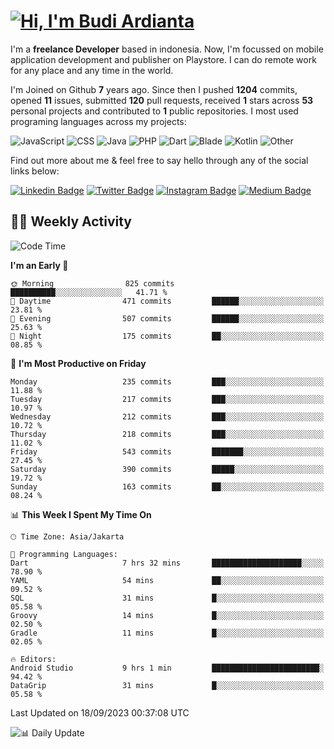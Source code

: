 # [![Hi, I'm Budi Ardianta](https://readme-typing-svg.herokuapp.com?size=24&vCenter=true&lines=%F0%9F%91%8B+Hi%2C+I'm+Budi+Ardianta+;%F0%9F%92%BB+Android+And+Web+Developer+)](https://git.io/typing-svg)

I'm a **freelance Developer** based in indonesia. Now, I'm focussed on mobile application development and publisher on Playstore. I can do remote work for any place and any time in the world.

I'm Joined on Github **7** years ago. Since then I pushed **1204** commits, opened **11** issues, submitted **120** pull requests, received **1** stars across **53** personal projects and contributed to **1** public repositories.
I most used programing languages across my projects:

![JavaScript](https://img.shields.io/badge/-JavaScript-%23f1e05a?style=flat&logo=JavaScript&logoColor=white)
![CSS](https://img.shields.io/badge/-CSS-%23563d7c?style=flat&logo=CSS&logoColor=white)
![Java](https://img.shields.io/badge/-Java-%23b07219?style=flat&logo=Java&logoColor=white)
![PHP](https://img.shields.io/badge/-PHP-%234F5D95?style=flat&logo=PHP&logoColor=white)
![Dart](https://img.shields.io/badge/-Dart-%2300B4AB?style=flat&logo=Dart&logoColor=white)
![Blade](https://img.shields.io/badge/-Blade-%23f7523f?style=flat&logo=Blade&logoColor=white)
![Kotlin](https://img.shields.io/badge/-Kotlin-%23A97BFF?style=flat&logo=Kotlin&logoColor=white)
![Other](https://img.shields.io/badge/-Other-%23ededed?style=flat&logo=Other&logoColor=white)

Find out more about me & feel free to say hello through any of the social links below:

[![Linkedin Badge](https://img.shields.io/badge/-budiardianata-blue?style=flat&logo=Linkedin&logoColor=white&link=https://www.linkedin.com/in/budiardianata/)](https://www.linkedin.com/in/budiardianata/)
[![Twitter Badge](https://img.shields.io/badge/-budiardianata-%231DA1F2.svg?style=flat&logo=twitter&logoColor=white&link=https://www.twitter.com/budiardianata)](https://www.linkedin.com/in/budiardianata/)
[![Instagram Badge](https://img.shields.io/badge/-budiardianata-purple?style=flat&logo=instagram&logoColor=white&link=https://instagram.com/budiardianata/)](https://instagram.com/budiardianata)
[![Medium Badge](https://img.shields.io/badge/-@budiardianata-%2312100E.svg?style=flat&logo=Medium&logoColor=white&link=https://medium.com/@budiardianata/)](https://medium.com/@budiardianata)

## 👨‍💻 Weekly Activity
<!--START_SECTION:waka-->
![Code Time](http://img.shields.io/badge/Code%20Time-2%2C160%20hrs%2032%20mins-blue)

**I'm an Early 🐤** 

```text
🌞 Morning                825 commits         ██████████░░░░░░░░░░░░░░░   41.71 % 
🌆 Daytime                471 commits         ██████░░░░░░░░░░░░░░░░░░░   23.81 % 
🌃 Evening                507 commits         ██████░░░░░░░░░░░░░░░░░░░   25.63 % 
🌙 Night                  175 commits         ██░░░░░░░░░░░░░░░░░░░░░░░   08.85 % 
```
📅 **I'm Most Productive on Friday** 

```text
Monday                   235 commits         ███░░░░░░░░░░░░░░░░░░░░░░   11.88 % 
Tuesday                  217 commits         ███░░░░░░░░░░░░░░░░░░░░░░   10.97 % 
Wednesday                212 commits         ███░░░░░░░░░░░░░░░░░░░░░░   10.72 % 
Thursday                 218 commits         ███░░░░░░░░░░░░░░░░░░░░░░   11.02 % 
Friday                   543 commits         ███████░░░░░░░░░░░░░░░░░░   27.45 % 
Saturday                 390 commits         █████░░░░░░░░░░░░░░░░░░░░   19.72 % 
Sunday                   163 commits         ██░░░░░░░░░░░░░░░░░░░░░░░   08.24 % 
```


📊 **This Week I Spent My Time On** 

```text
🕑︎ Time Zone: Asia/Jakarta

💬 Programming Languages: 
Dart                     7 hrs 32 mins       ████████████████████░░░░░   78.90 % 
YAML                     54 mins             ██░░░░░░░░░░░░░░░░░░░░░░░   09.52 % 
SQL                      31 mins             █░░░░░░░░░░░░░░░░░░░░░░░░   05.58 % 
Groovy                   14 mins             █░░░░░░░░░░░░░░░░░░░░░░░░   02.50 % 
Gradle                   11 mins             █░░░░░░░░░░░░░░░░░░░░░░░░   02.05 % 

🔥 Editors: 
Android Studio           9 hrs 1 min         ████████████████████████░   94.42 % 
DataGrip                 31 mins             █░░░░░░░░░░░░░░░░░░░░░░░░   05.58 % 
```


 Last Updated on 18/09/2023 00:37:08 UTC
<!--END_SECTION:waka-->

![📊 Daily Update](https://github.com/budiardianata/budiardianata/actions/workflows/update-activity.yml/badge.svg)
